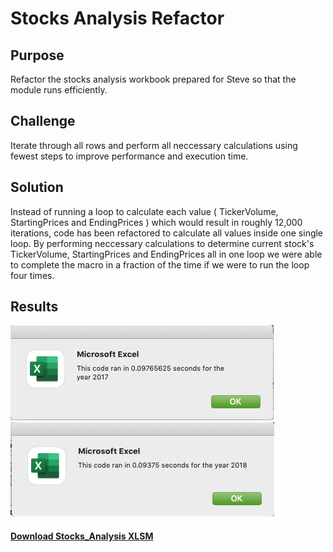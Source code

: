 # Stocks Analysis Refactor

## Purpose
Refactor the stocks analysis workbook prepared for Steve so that the module runs efficiently.

## Challenge
Iterate through all rows and perform all neccessary calculations using fewest steps to improve performance and execution time.

## Solution
Instead of running a loop to calculate each value ( TickerVolume, StartingPrices and EndingPrices ) which would result in roughly 12,000 iterations, code has been refactored to calculate all values inside one single loop. By performing neccessary calculations to determine current stock's TickerVolume, StartingPrices and EndingPrices all in one loop we were able to complete the macro in a fraction of the time if we were to run the loop four times.

## Results

![VBA_Challenge_2017](Resources/VBA_Challenge_2017.png)
![VBA_Challenge_2018](Resources/VBA_Challenge_2018.png)

#### [Download Stocks_Analysis XLSM](VBA_Challenge.xlsm)
